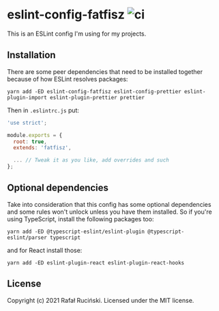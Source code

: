 # eslint-config-fatfisz ![ci](https://github.com/fatfisz/eslint-config-fatfisz/actions/workflows/ci.yml/badge.svg)

This is an ESLint config I'm using for my projects.

## Installation

There are some peer dependencies that need to be installed together because of how ESLint resolves packages:

```shell
yarn add -ED eslint-config-fatfisz eslint-config-prettier eslint-plugin-import eslint-plugin-prettier prettier
```

Then in `.eslintrc.js` put:

```js
'use strict';

module.exports = {
  root: true,
  extends: 'fatfisz',

  ... // Tweak it as you like, add overrides and such
};
```

## Optional dependencies

Take into consideration that this config has some optional dependencies and some rules won't unlock unless you have them installed.
So if you're using TypeScript, install the following packages too:

```shell
yarn add -ED @typescript-eslint/eslint-plugin @typescript-eslint/parser typescript
```

and for React install those:

```shell
yarn add -ED eslint-plugin-react eslint-plugin-react-hooks
```

## License

Copyright (c) 2021 Rafał Ruciński. Licensed under the MIT license.
